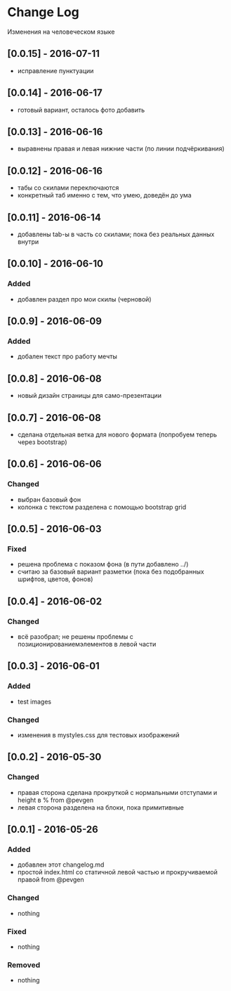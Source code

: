 # Change Log
Изменения на человеческом языке

## [0.0.15] - 2016-07-11
  - исправление пунктуации
  
## [0.0.14] - 2016-06-17
  - готовый вариант, осталось фото добавить

## [0.0.13] - 2016-06-16
  - выравнены правая и левая нижние части (по линии подчёркивания)

## [0.0.12] - 2016-06-16
  - табы со скилами переключаются
  - конкретный таб именно с тем, что умею, доведён до ума

## [0.0.11] - 2016-06-14
  - добавлены tab-ы в часть со скилами; пока без реальных данных внутри

## [0.0.10] - 2016-06-10
### Added
  - добавлен раздел про мои скилы (черновой)

## [0.0.9] - 2016-06-09
### Added
  - добален текст про работу мечты

## [0.0.8] - 2016-06-08
  - новый дизайн страницы для само-презентации

## [0.0.7] - 2016-06-08
  - сделана отдельная ветка для нового формата (попробуем теперь через bootstrap)
  
## [0.0.6] - 2016-06-06
### Changed
  - выбран базовый фон
  - колонка с текстом разделена с помощью bootstrap grid


## [0.0.5] - 2016-06-03
### Fixed
  - решена проблема с показом фона (в пути добавлено ../)
  - считаю за базовый вариант разметки (пока без подобранных шрифтов, цветов, фонов)


## [0.0.4] - 2016-06-02
### Changed
 - всё разобрал; не решены проблемы с позиционированиемэлементов в левой части 

## [0.0.3] - 2016-06-01
### Added
  - test images
  
### Changed
  -  изменения в mystyles.css для тестовых изображений



## [0.0.2] - 2016-05-30
### Changed
-  правая сторона сделана прокруткой с нормальными отступами и height в % from @pevgen
- левая сторона разделена на блоки, пока примитивные



## [0.0.1] - 2016-05-26
### Added
- добавлен этот changelog.md
- простой index.html cо статичной левой частью и прокручиваемой правой  from @pevgen

### Changed
- nothing

### Fixed
- nothing

### Removed
- nothing

